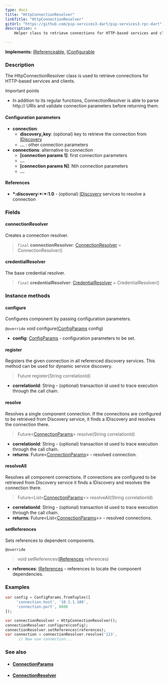 ```yaml
---
type: docs
title: "HttpConnectionResolver"
linkTitle: "HttpConnectionResolver"
gitUrl: "https://github.com/pip-services3-dart/pip-services3-rpc-dart"
description: >
    Helper class to retrieve connections for HTTP-based services and clients.

---
```


**Implements:** [IReferenceable](../../../commons/refer/ireferenceable), [IConfigurable](../../../commons/config/iconfigurable)

### Description

The HttpConnectionResolver class is used to retrieve connections for HTTP-based services and clients.

Important points

- In addition to its regular functions, ConnectionResolver is able to parse http:// URIs and validate connection parameters before returning them.

#### Configuration parameters

- **connection**:    
    - **discovery_key**: (optional) key to retrieve the connection from [IDiscovery](../../../components/connect/idiscovery)
    - **...** : other connection parameters
- **connections**: alternative to connection
    - **[connection params 1]**: first connection parameters
    -  **...**
    - **[connection params N]**: Nth connection parameters
    -  **...**


#### References

- **\*:discovery:\*:\*:1.0** - (optional) [IDiscovery](../../../components/connect/idiscovery) services to resolve a connection



### Fields

<span class="hide-title-link">

#### connectionResolver
Creates a connection resolver.
> `final` **connectionResolver**: [ConnectionResolver](../../../components/connect/connection_resolver) = ConnectionResolver()

#### credentialResolver
The base credential resolver.
> `final` **credentialResolver**: [CredentialResolver](../../../components/auth/credential_resolver) = CredentialResolver()

</span>


### Instance methods

#### configure
Configures component by passing configuration parameters.

`@override`
void configure([ConfigParams](../../../commons/config/config_params) config)
- **config**: [ConfigParams](../../../commons/config/config_params) - configuration parameters to be set.


#### register
Registers the given connection in all referenced discovery services. This method can be used for dynamic service discovery.

> Future register(String correlationId)

- **correlationId**: String - (optional) transaction id used to trace execution through the call chain.


#### resolve
Resolves a single component connection. If the connections are configured to be retrieved from Discovery service,
it finds a IDiscovery and resolves the connection there.

> Future<[ConnectionParams](../../../components/connect/connection_params)> resolve(String correlationId)

- **correlationId**: String - (optional) transaction id used to trace execution through the call chain.
- **returns**: Future<[ConnectionParams](../../../components/connect/connection_params)>  - resolved connection.


#### resolveAll
Resolves all component connections. If connections are configured to be retrieved from Discovery service it finds a IDiscovery and resolves the connection there.

> Future\<List\<[ConnectionParams](../../../components/connect/connection_params)\>\> resolveAll(String correlationId)

- **correlationId**: String - (optional) transaction id used to trace execution through the call chain.
- **returns**: Future\<List\<[ConnectionParams](../../../components/connect/connection_params)\>\> - resolved connections.


#### setReferences
Sets references to dependent components.

`@override`
> void setReferences([IReferences](../../../commons/refer/ireferences) references)

- **references**: [IReferences](../../../commons/refer/ireferences) - references to locate the component dependencies.

### Examples

```dart
var config = ConfigParams.fromTuples([
     'connection.host', '10.1.1.100',
     'connection.port', 8080
]);

var connectionResolver = HttpConnectionResolver();
connectionResolver.configure(config);
connectionResolver.setReferences(references);
var connection = connectionResolver.resolve('123',
      // Now use connection...
```


### See also
- #### [ConnectionParams](../../../components/connect/connection_params)
- #### [ConnectionResolver](../../../components/connect/connection_resolver)
